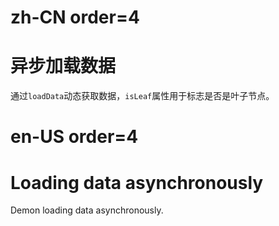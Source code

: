 # zh-CN order=4

# 异步加载数据

通过`loadData`动态获取数据，`isLeaf`属性用于标志是否是叶子节点。

# en-US order=4

# Loading data asynchronously

Demon loading data asynchronously.
